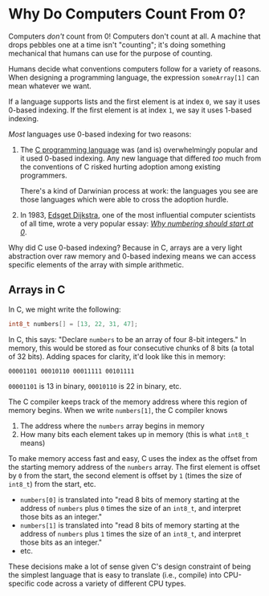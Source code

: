 # Why Do Computers Count From 0?

Computers _don't_ count from 0! Computers don't count at all. A machine that drops pebbles one at a time isn't "counting"; it's doing something mechanical that humans can use for the purpose of counting.

Humans decide what conventions computers follow for a variety of reasons. When designing a programming language, the expression `someArray[1]` can mean whatever we want.

If a language supports lists and the first element is at index `0`, we say it uses 0-based indexing. If the first element is at index `1`, we say it uses 1-based indexing.

*Most* languages use 0-based indexing for two reasons:

1. The [C programming language][wiki-c-language] was (and is) overwhelmingly popular and it used 0-based indexing. Any new language that differed *too* much from the conventions of C risked hurting adoption among existing programmers.

   There's a kind of Darwinian process at work: the languages you see are those languages which were able to cross the adoption hurdle.
1. In 1983, [Edsget Dijkstra][wiki-dijkstra], one of the most influential computer scientists of all time, wrote a very popular essay: *[Why numbering should start at 0][dijkstra-zero-essay]*.

Why did C use 0-based indexing? Because in C, arrays are a very light abstraction over raw memory and 0-based indexing means we can access specific elements of the array with simple arithmetic.

## Arrays in C

In C, we might write the following:

```c
int8_t numbers[] = [13, 22, 31, 47];
```

In C, this says: "Declare `numbers` to be an array of four 8-bit integers." In memory, this would be stored as four consecutive chunks of 8 bits (a total of 32 bits). Adding spaces for clarity, it'd look like this in memory:

```text
00001101 00010110 00011111 00101111
```

`00001101` is 13 in binary, `00010110` is 22 in binary, etc.

The C compiler keeps track of the memory address where this region of memory begins. When we write `numbers[1]`, the C compiler knows

1. The address where the `numbers` array begins in memory
1. How many bits each element takes up in memory (this is what `int8_t` means)

To make memory access fast and easy, C uses the index as the offset from the starting memory address of the `numbers` array. The first element is offset by `0` from the start, the second element is offset by `1` (times the size of `int8_t`) from the start, etc.

- `numbers[0]` is translated into "read 8 bits of memory starting at the address of `numbers` plus `0` times the size of an `int8_t`, and interpret those bits as an integer."
- `numbers[1]` is translated into "read 8 bits of memory starting at the address of `numbers` plus `1` times the size of an `int8_t`, and interpret those bits as an integer."
- etc.

These decisions make a lot of sense given C's design constraint of being the simplest language that is easy to translate (i.e., compile) into CPU-specific code across a variety of different CPU types.

[wiki-c-language]: https://en.wikipedia.org/wiki/C_(programming_language)
[wiki-dijkstra]: https://en.wikipedia.org/wiki/Edsger_W._Dijkstra
[dijkstra-zero-essay]: https://www.cs.utexas.edu/users/EWD/transcriptions/EWD08xx/EWD831.html

